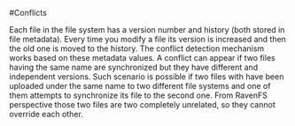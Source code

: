 ﻿#Conflicts

Each file in the file system has a version number and history (both stored in file metadata). Every time you modify a file its version is increased and then the old one is moved to the history.
The conflict detection mechanism works based on these metadata values. A conflict can appear if two files having the same name are synchronized but they have different and independent versions.
Such scenario is possible if two files with have been uploaded under the same name to two different file systems and one of them attempts to synchronize its file to the second one.
From RavenFS perspective those two files are two completely unrelated, so they cannot override each other.
